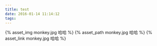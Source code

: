 ```yaml
---
title: test
date: 2016-01-14 11:14:12
tags:
---
```

{% asset_img monkey.jpg  哈哈 %}
{% asset_path monkey.jpg  哈哈 %}
{% asset_link monkey.jpg  哈哈 %}
